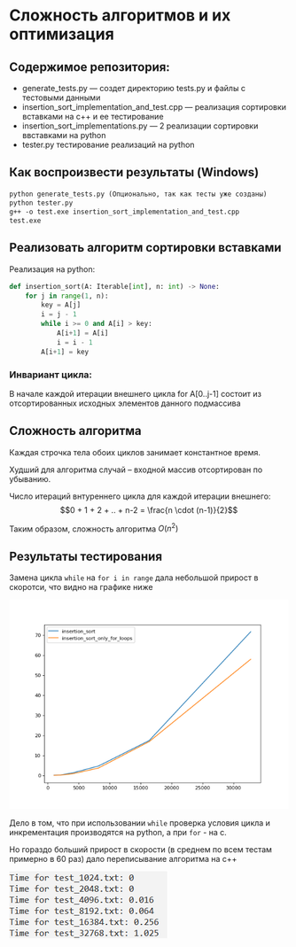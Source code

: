 # Сложность алгоритмов и их оптимизация

## Содержимое репозитория:
* generate_tests.py — создет директорию tests.py и файлы с тестовыми данными
* insertion_sort_implementation_and_test.cpp — реализация сортировки вставками на c++ и ее тестирование
* insertion_sort_implementations.py — 2 реализации сортировки ввставками на python
* tester.py тестирование реализаций на python

## Как воспроизвести результаты (Windows)
```
python generate_tests.py (Опционально, так как тесты уже созданы)
python tester.py
g++ -o test.exe insertion_sort_implementation_and_test.cpp
test.exe
```

## Реализовать алгоритм сортировки вставками

Реализация на python:
```python                                       
def insertion_sort(A: Iterable[int], n: int) -> None:
    for j in range(1, n):
        key = A[j]
        i = j - 1
        while i >= 0 and A[i] > key:
            A[i+1] = A[i]
            i = i - 1
        A[i+1] = key
```

### Инвариант цикла:
В начале каждой итерации внешнего цикла for A[0..j-1] состоит из отсортированных исходных элементов данного подмассива

## Сложность алгоритма
Каждая строчка тела обоих циклов занимает константное время.  

Худший для алгоритма случай – входной массив отсортирован по убыванию.

Число итераций внтуреннего цикла для каждой итерации внешнего:
$$0 + 1 + 2 + .. + n-2 = \frac{n \cdot (n-1)}{2}$$

Таким образом, сложность алгоритма $O(n^2)$

## Результаты тестирования

Замена цикла `while` на `for i in range` дала небольшой прирост в скоротси, что видно на графике ниже

![сравнение реалзиаций на python](./images_for_readme/algorythm_time_comaprison.png)

Дело в том, что при использовании `while` проверка условия цикла и инкрементация производятся на python, а при `for` - на c.

Но гораздо больший прирост в скорости (в среднем по всем тестам примерно в 60 раз) дало переписывание алгоритма на c++

![время работы реализации на c++](./images_for_readme/cpp_results.png)